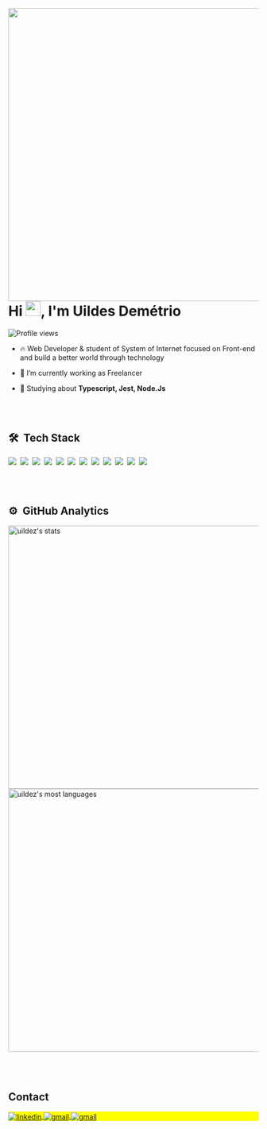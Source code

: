 <img align="right" height="590em" src="https://i.imgur.com/1yUeojP.png"/>
<h1 align="left">Hi <img src="https://raw.githubusercontent.com/kaueMarques/kaueMarques/master/hi.gif" height="30px">, I'm Uildes Demétrio</h1>
<p align="left"> <img src="https://komarev.com/ghpvc/?username=uildez&color=red" alt="Profile views" /> </p>

- 🔥 Web Developer & student of System of Internet focused on Front-end and build a better world through technology 

- 🔭 I’m currently working as Freelancer 

- 💬 Studying about **Typescript, Jest, Node.Js**



<!-- - 👨‍💻 More at []() -->



<br><br>

## 🛠 &nbsp;Tech Stack

<img src="https://img.shields.io/badge/-JavaScript-05122A?style=flat&logo=javascript"/>&nbsp;
<img src="https://img.shields.io/badge/-HTML-05122A?style=flat&logo=HTML5"/>&nbsp;
<img src="https://img.shields.io/badge/-CSS-05122A?style=flat&logo=CSS3&logoColor=1572B6"/>&nbsp;
<img src="https://img.shields.io/badge/-React-05122A?style=flat&logo=react"/>&nbsp;
<img src="https://img.shields.io/badge/-Git-05122A?style=flat&logo=git"/>&nbsp;
<img src="https://img.shields.io/badge/-GitHub-05122A?style=flat&logo=github"/>&nbsp;
<img src="https://img.shields.io/badge/-GitHub-05122A?style=flat&logo=github"/>&nbsp;
<img src="https://img.shields.io/badge/-Visual%20Studio%20Code-05122A?style=flat&logo=visual-studio-code&logoColor=007ACC"/>&nbsp;
<img src="https://img.shields.io/badge/TypeScript-007ACC?style=flat&logo=typescript&logoColor=white"/>&nbsp;
<img src="https://img.shields.io/badge/Sass-CC6699?style=flat&logo=sass&logoColor=white"/>&nbsp;
<img src="https://img.shields.io/badge/Tailwind_CSS-38B2AC?style=flat&logo=tailwind-css&logoColor=white"/>&nbsp;
<img src="https://img.shields.io/badge/Figma-F24E1E?style=flat&logo=figma&logoColor=white"/>&nbsp;


<br><br>

## ⚙️ &nbsp;GitHub Analytics

<p align="left">
<img width="530em" src="https://github-readme-stats.vercel.app/api?username=uildez&show_icons=true&theme=monokai" alt="uildez's stats"/>
<img width="530em" src="https://github-readme-stats.vercel.app/api/top-langs/?username=uildez&layout=compact&theme=monokai" alt="uildez's most languages"/>
</p>

<br><br>

## Contact

<p align="left" style="background:yellow">
<a href="https://www.linkedin.com/in/uildes-dem%C3%A9trio" target="_blank">
  <img align="center" src="https://img.shields.io/badge/-uildez-05122A?style=flat&logo=linkedin" alt="linkedin"/>
</a>
<a href="mailto:uildesdacosta@gmail.com" target="_blank">
 <img align="center" src="https://img.shields.io/badge/Gmail-D14836?style=flat&logo=gmail&logoColor=white" alt="gmail"/>
</a>
  <a href="wa.me/55987830715" target="_blank">
 <img align="center" src="https://img.shields.io/badge/WhatsApp-25D366?style=flat&logo=whatsapp&logoColor=white" alt="gmail"/>
</a>
</p>

